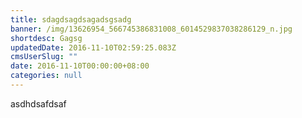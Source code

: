 ```yaml
---
title: sdagdsagdsagadsgsadg
banner: /img/13626954_566745386831008_6014529837038286129_n.jpg
shortdesc: Gagsg
updatedDate: 2016-11-10T02:59:25.083Z
cmsUserSlug: ""
date: 2016-11-10T00:00:00+08:00
categories: null
---
```


asdhdsafdsaf